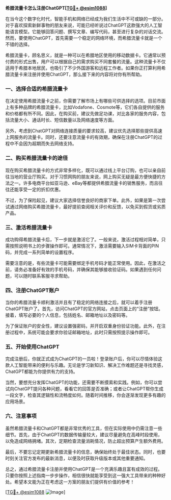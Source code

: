 **希腊流量卡怎么注册ChatGPT[[TG💪+ @esim1088](https://t.me/s/esim1088)]**

在当今这个数字化时代，智能手机和网络已经成为我们生活中不可或缺的一部分。对于喜欢探索新鲜事物的朋友来说，可能已经听说过ChatGPT这款强大的人工智能语言模型。它能够回答问题、撰写文章、编写代码，甚至进行复杂的对话交流。然而，要使用ChatGPT，首先需要一个稳定的网络环境，而希腊流量卡就是一个不错的选择。

希腊流量卡，顾名思义，就是一种可以在希腊地区使用的移动数据卡。它通常以预付费的形式出售，用户可以根据自己的需求购买不同套餐的流量。这种流量卡不仅适用于希腊本地居民，也吸引了不少外国游客和远程工作者。如果你正打算利用希腊流量卡来注册并使用ChatGPT，那么接下来的内容将对你有所帮助。

### 一、选择合适的希腊流量卡

在决定使用希腊流量卡之前，你需要了解市场上有哪些可供选择的选项。目前市面上有多种品牌的希腊流量卡，比如Vodafone、Cosmote等，它们各自提供的服务和价格都有所不同。因此，在购买前，建议先做足功课，对比各家的服务内容，包括流量大小、通话时长、短信数量以及网络速度等方面。

另外，考虑到ChatGPT对网络连接质量的要求较高，建议优先选择那些提供高速上网服务的流量卡。同时，还要注意流量卡的有效期，确保在注册ChatGPT的过程中不会因为超期而失去网络支持。

### 二、购买希腊流量卡的途径

现在购买希腊流量卡的方式非常多样化，既可以通过线上平台订购，也可以亲自前往当地的营业厅购买。对于习惯网购的朋友来说，网上购买无疑是最方便快捷的方法之一。许多电商平台如亚马逊、eBay等都提供希腊流量卡的销售服务，而且往往还能享受一定的折扣优惠。

不过，为了保险起见，建议大家选择信誉良好的商家下单。此外，如果是第一次尝试通过网络购买希腊流量卡，最好提前查阅相关评价和反馈，以免买到假货或劣质产品。

### 三、激活希腊流量卡

成功购得希腊流量卡后，下一步就是激活它了。一般来说，激活过程相对简单，只需按照说明书上的步骤操作即可。通常情况下，激活需要输入SIM卡背面的PIN码，并完成一系列简单的设置程序。

需要注意的是，有些流量卡可能需要绑定手机号码才能正常使用。因此，在激活之前，请务必准备好有效的手机号码，并确保其能够接收验证码。如果遇到任何问题，可以随时联系客服寻求帮助。

### 四、注册ChatGPT账户

当你的希腊流量卡顺利激活并且有了稳定的网络连接之后，就可以着手注册ChatGPT账户了。首先，访问ChatGPT的官方网站，点击页面上的“注册”按钮。接着，填写必要的个人信息，包括姓名、邮箱地址以及密码等。

为了保证账户的安全性，建议设置强密码，并开启双重身份验证功能。此外，在注册过程中，系统可能会要求你验证邮箱地址，此时只需按照提示操作即可。

### 五、开始使用ChatGPT

完成注册后，你就正式成为ChatGPT的一员啦！登录账户后，你可以尽情体验这款人工智能带来的便利与乐趣。无论是学习新知识、解决工作难题还是寻找灵感，ChatGPT都能为你提供有力的支持。

当然，要想充分发挥ChatGPT的功能，还需要不断摸索和实践。例如，你可以尝试向ChatGPT提问各种问题，看看它的回答是否准确；或者让ChatGPT帮你生成一段文字，检查其逻辑性和流畅度如何。随着时间推移，你会逐渐发现更多有趣的应用场景。

### 六、注意事项

虽然希腊流量卡和ChatGPT都是非常优秀的工具，但在实际使用中仍需注意一些细节。首先，由于ChatGPT的数据传输量较大，建议尽量避免在高峰时段使用，以免造成网络拥堵。其次，定期检查流量消耗情况，防止超出预算产生额外费用。

最后，不要忘记定期更新希腊流量卡的信息，确保始终处于最佳状态。同时，也要时刻关注官方发布的最新消息，以便及时获取升级版本或其他重要通知。

总之，通过希腊流量卡注册并使用ChatGPT是一个充满乐趣且富有成效的过程。只要你按照上述指南一步步操作，相信很快就能享受到这一强大工具带来的种种好处。希望本文能为正在考虑这一方案的朋友们提供有价值的参考！

[[TG💪+ @esim1088](https://t.me/s/esim1088) ![Image](https://i.postimg.cc/4NQfJmqS/Snipaste-2025-05-13-00-14-12.png)]